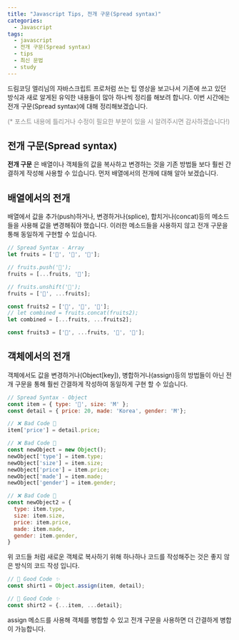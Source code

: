 ```yaml
---
title: "Javascript Tips, 전개 구문(Spread syntax)"
categories:
  - Javascript
tags:
  - javascript
  - 전개 구문(Spread syntax)
  - tips
  - 최신 문법
  - study
---
```


드림코딩 엘리님의 자바스크립트 프로처럼 쓰는 팁 영상을 보고나서 기존에 쓰고 있던 방식과 새로 알게된 유익한 내용들이 많아 하나씩 정리를 해보려 합니다. 이번 시간에는 전개 구문(Spread syntax)에 대해 정리해보겠습니다.

<span style="color:#8c8c8c;">(* 포스트 내용에 틀리거나 수정이 필요한 부분이 있을 시 알려주시면 감사하겠습니다!)</span>

## 전개 구문(Spread syntax)
**전개 구문** 은 배열이나 객체들의 값을 복사하고 변경하는 것을 기존 방법들 보다 훨씬 간결하게 작성해 사용할 수 있습니다. 먼저 배열에서의 전개에 대해 알아 보겠습니다.

## 배열에서의 전개
배열에서 값을 추가(push)하거나, 변경하거나(splice), 합치거나(concat)등의 메소드들을 사용해 값을 변경해줘야 했습니다. 이러한 메소드들을 사용하지 않고 전개 구문을 통해 동일하게 구현할 수 있습니다.

```javascript
// Spread Syntax - Array
let fruits = ['🥝', '🍌', '🍍'];

// fruits.push('🍓');
fruits = [...fruits, '🍓'];

// fruits.unshift('🍈');
fruits = ['🍈', ...fruits];

const fruits2 = ['🍉', '🍒', '🍎'];
// let combined = fruits.concat(fruits2);
let combined = [...fruits, ...fruits2];

const fruits3 = ['🍏', ...fruits, '🥭', '🍑'];
```

## 객체에서의 전개
객체에서도 값을 변경하거나(Object[key]), 병합하거나(assign)등의 방법들이 아닌 전개 구문을 통해 훨씬 간결하게 작성하여 동일하게 구현 할 수 있습니다.

```javascript
// Spread Syntax - Object
const item = { type: '👔', size: 'M' };
const detail = { price: 20, made: 'Korea', gender: 'M'};

// ❌ Bad Code 💩
item['price'] = detail.price;

// ❌ Bad Code 💩
const newObject = new Object();
newObject['type'] = item.type;
newObject['size'] = item.size;
newObject['price'] = item.price;
newObject['made'] = item.made;
newObject['gender'] = item.gender;

// ❌ Bad Code 💩
const newObject2 = {
  type: item.type,
  size: item.size,
  price: item.price,
  made: item.made,
  gender: item.gender,
}
```

위 코드들 처럼 새로운 객체로 복사하기 위해 하나하나 코드를 작성해주는 것은 좋지 않은 방식의 코드 작성 입니다. 

```javascript
// 💯 Good Code ✨
const shirt1 = Object.assign(item, detail);

// 💯 Good Code ✨
const shirt2 = {...item, ...detail};
```

assign 메소드를 사용해 객체를 병합할 수 있고 전개 구문을 사용하면 더 간결하게 병합이 가능합니다.